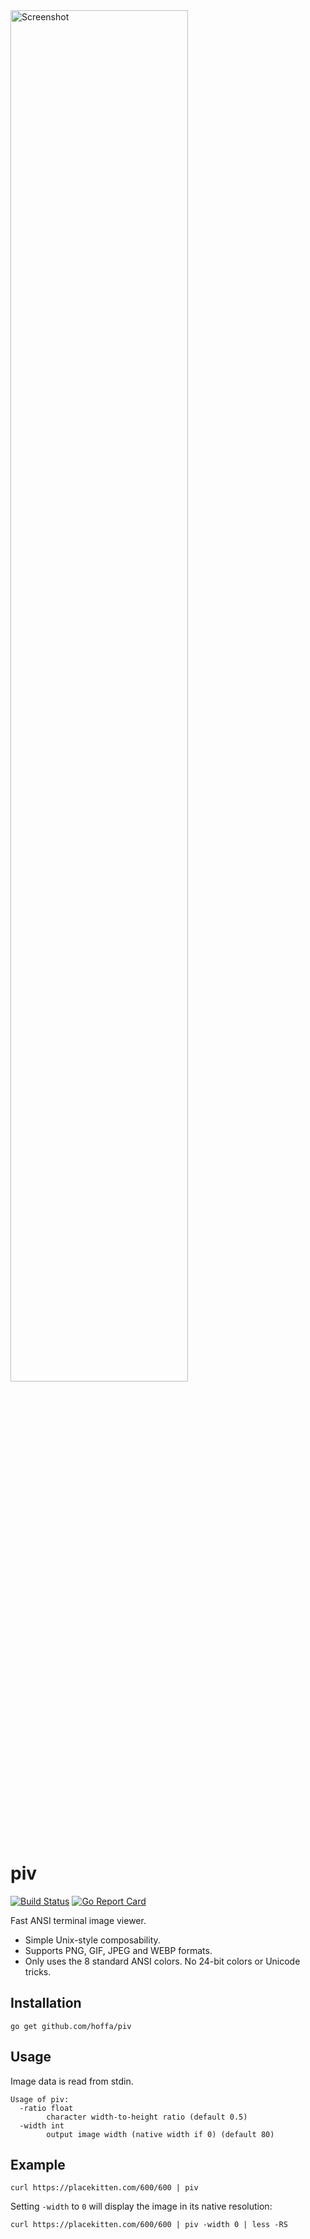 <img src="https://i.imgur.com/Jp9nccS.png" alt="Screenshot" width="75%" />

# piv

[![Build Status](https://travis-ci.com/hoffa/piv.svg?branch=master)](https://travis-ci.com/hoffa/piv)
[![Go Report Card](https://goreportcard.com/badge/github.com/hoffa/piv)](https://goreportcard.com/report/github.com/hoffa/piv)

Fast ANSI terminal image viewer.

- Simple Unix-style composability.
- Supports PNG, GIF, JPEG and WEBP formats.
- Only uses the 8 standard ANSI colors. No 24-bit colors or Unicode tricks.

## Installation

```shell
go get github.com/hoffa/piv
```

## Usage

Image data is read from stdin.

```
Usage of piv:
  -ratio float
        character width-to-height ratio (default 0.5)
  -width int
        output image width (native width if 0) (default 80)
```

## Example

```shell
curl https://placekitten.com/600/600 | piv
```

Setting `-width` to `0` will display the image in its native resolution:

```shell
curl https://placekitten.com/600/600 | piv -width 0 | less -RS
```

